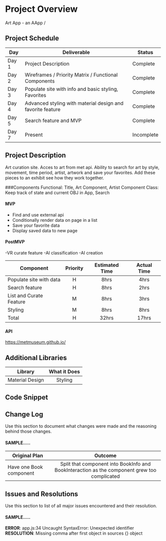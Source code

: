 # Project Overview
Art App - an AApp
/
## Project Schedule

|  Day | Deliverable | Status
|---|---| ---|
|Day 1| Project Description | Complete
|Day 2| Wireframes / Priority Matrix / Functional Components | Complete
|Day 3| Populate site with info and basic styling, Favorites| Complete
|Day 4| Advanced styling with material design and favorite feature| Complete
|Day 5| Search feature and MVP | Complete
|Day 7| Present | Incomplete


## Project Description

Art curation site. Acces to art from met api. Ability to search for art by style, movement, time period, artist, artwork and save your favorites. Add these pieces to an
exhibit see how they work together. 


###Components
Functional: Title, Art Component, Artist Component
Class: Keep track of state and current OBJ in App, Search

#### MVP 

- Find and use external api 
- Conditionally render data on page in a list
- Save your favorite data
- Display saved data to new page

#### PostMVP 
-VR curate feature
-AI classification
-AI creation


| Component | Priority | Estimated Time | Actual Time |
| --- | :---: |  :---: | :---: |
| Populate site with data | H | 8hrs| 4hrs |
| Search feature | H | 8hrs| 2hrs |
| List and Curate Feature | M | 8hrs | 3hrs|
| Styling| M | 8hrs | 8hrs|
| Total | H | 32hrs| 17hrs| 

#### API
https://metmuseum.github.io/

## Additional Libraries
 
| Library | What it Does | 
| --- | :---: |  
| Material Design | Styling| 










## Code Snippet
## Change Log
 Use this section to document what changes were made and the reasoning behind those changes.  
#### SAMPLE.....
| Original Plan | Outcome | 
| --- | :---: |  
| Have one Book component | Split that component into BookInfo and BookInteraction as the component grew too complicated | 

## Issues and Resolutions
 Use this section to list of all major issues encountered and their resolution.

#### SAMPLE.....
**ERROR**: app.js:34 Uncaught SyntaxError: Unexpected identifier                                
**RESOLUTION**: Missing comma after first object in sources {} object
